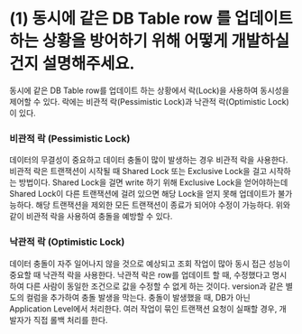 # (1) 동시에 같은 DB Table row 를 업데이트 하는 상황을 방어하기 위해 어떻게 개발하실 건지 설명해주세요.

동시에 같은 DB Table row를 업데이트 하는 상황에서 락(Lock)을 사용하여 동시성을 제어할 수 있다. 락에는 비관적 락(Pessimistic Lock)과 낙관적 락(Optimistic Lock)이 있다.

### 비관적 락 (Pessimistic Lock)
데이터의 무결성이 중요하고 데이터 충돌이 많이 발생하는 경우 비관적 락을 사용한다. 비관적 락은 트랜잭션이 시작될 때 Shared Lock 또는 Exclusive Lock을 걸고 시작하는 방법이다. Shared Lock을 걸면 write 하기 위해 Exclusive Lock을 얻어야하는데 Shared Lock이 다른 트랜잭션에 걸려 있으면 해당 Lock을 얻지 못해 업데이트가 불가능하다. 해당 트랜잭션을 제외한 모든 트랜잭션이 종료가 되어야 수정이 가능하다. 위와 같이 비관적 락을 사용하여 충돌을 예방할 수 있다.


### 낙관적 락 (Optimistic Lock)
데이터 충돌이 자주 일어나지 않을 것으로 예상되고 조회 작업이 많아 동시 접근 성능이 중요할 때 낙관적 락을 사용한다. 낙관적 락은 row를 업데이트 할 때, 수정했다고 명시하여 다른 사람이 동일한 조건으로 값을 수정할 수 없게 하는 것이다. version과 같은 별도의 컬럼을 추가하여 충돌 발생을 막는다. 충돌이 발생했을 때, DB가 아닌 Application Level에서 처리한다. 여러 작업이 묶인 트랜잭션 요청이 실패할 경우, 개발자가 직접 롤백 처리를 한다.
